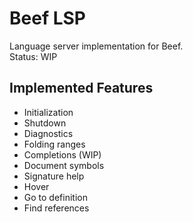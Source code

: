 # Beef LSP
Language server implementation for Beef.  
Status: WIP

## Implemented Features
 - Initialization
 - Shutdown
 - Diagnostics
 - Folding ranges
 - Completions (WIP)
 - Document symbols
 - Signature help
 - Hover
 - Go to definition
 - Find references